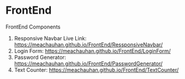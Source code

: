 # FrontEnd
FrontEnd Components
1. Responsive Navbar
    Live Link: https://meachauhan.github.io/FrontEnd/RessponsiveNavbar/
2. Login Form: https://meachauhan.github.io/FrontEnd/LoginForm/
3. Password Generator: https://meachauhan.github.io/FrontEnd/PasswordGenerator/
4. Text Counter: https://meachauhan.github.io/FrontEnd/TextCounter/
   
